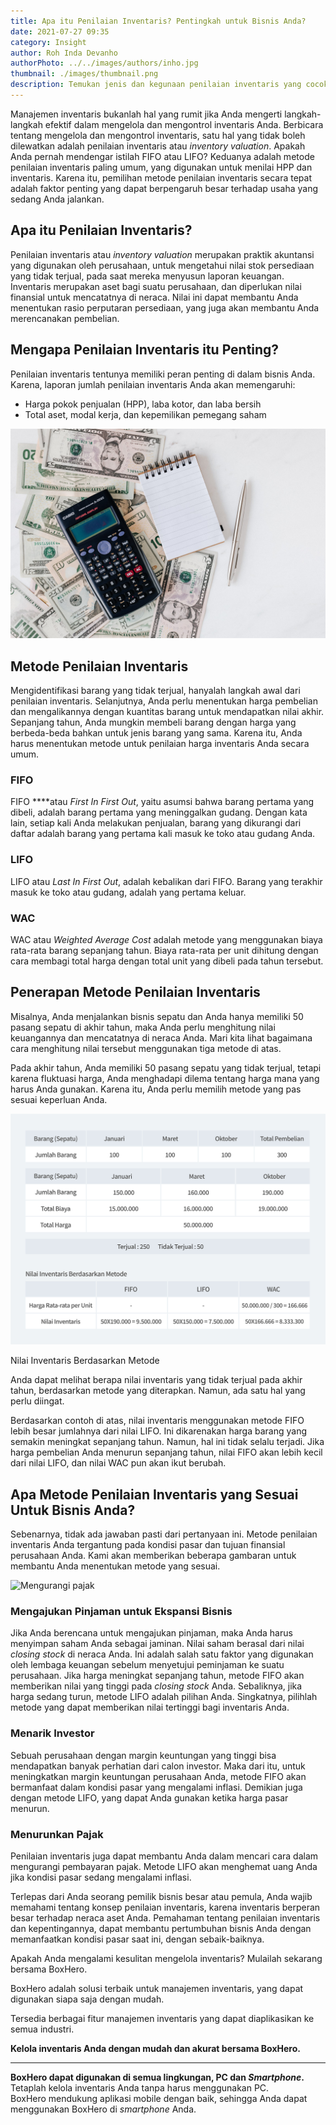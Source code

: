 ```yaml
---
title: Apa itu Penilaian Inventaris? Pentingkah untuk Bisnis Anda?
date: 2021-07-27 09:35
category: Insight
author: Roh Inda Devanho
authorPhoto: ../../images/authors/inho.jpg
thumbnail: ./images/thumbnail.png
description: Temukan jenis dan kegunaan penilaian inventaris yang cocok untuk bisnis Anda.
---
```


Manajemen inventaris bukanlah hal yang rumit jika Anda mengerti langkah-langkah efektif dalam mengelola dan mengontrol inventaris Anda. Berbicara tentang mengelola dan mengontrol inventaris, satu hal yang tidak boleh dilewatkan adalah penilaian inventaris atau *inventory valuation*. Apakah Anda pernah mendengar istilah FIFO atau LIFO? Keduanya adalah metode penilaian inventaris paling umum, yang digunakan untuk menilai HPP dan inventaris. Karena itu, pemilihan metode penilaian inventaris secara tepat adalah faktor penting yang dapat berpengaruh besar terhadap usaha yang sedang Anda jalankan.

## Apa itu Penilaian Inventaris?

Penilaian inventaris atau *inventory valuation* merupakan praktik akuntansi yang digunakan oleh perusahaan, untuk mengetahui nilai stok persediaan yang tidak terjual, pada saat mereka menyusun laporan keuangan. Inventaris merupakan aset bagi suatu perusahaan, dan diperlukan nilai finansial untuk mencatatnya di neraca. Nilai ini dapat membantu Anda menentukan <internal-link to="/blog/posts/Bagaimana-Cara-Menghitung-Meningkatkan-Rasio-Perputaran-Persediaan">rasio perputaran persediaan</internal-link>, yang juga akan membantu Anda merencanakan pembelian.

## Mengapa Penilaian Inventaris itu Penting?

Penilaian inventaris tentunya memiliki peran penting di dalam bisnis Anda. Karena, laporan jumlah penilaian inventaris Anda akan memengaruhi:

- Harga pokok penjualan (HPP), laba kotor, dan laba bersih
- Total aset, modal kerja, dan kepemilikan pemegang saham

![Fungsi penilaian inventaris](./images/1.png)

## Metode Penilaian Inventaris

Mengidentifikasi barang yang tidak terjual, hanyalah langkah awal dari penilaian inventaris. Selanjutnya, Anda perlu menentukan harga pembelian dan mengalikannya dengan kuantitas barang untuk mendapatkan nilai akhir. Sepanjang tahun, Anda mungkin membeli barang dengan harga yang berbeda-beda bahkan untuk jenis barang yang sama. Karena itu, Anda harus menentukan metode untuk penilaian harga inventaris Anda secara umum.

### FIFO

FIFO ****atau *First In First Out*, yaitu asumsi bahwa barang pertama yang dibeli, adalah barang pertama yang meninggalkan gudang. Dengan kata lain, setiap kali Anda melakukan penjualan, barang yang dikurangi dari daftar adalah barang yang pertama kali masuk ke toko atau gudang Anda.

### LIFO

LIFO atau *Last In First Out*, adalah kebalikan dari FIFO. Barang yang terakhir masuk ke toko atau gudang, adalah yang pertama keluar.

### WAC

WAC atau *Weighted Average Cost* adalah metode yang menggunakan biaya rata-rata barang sepanjang tahun. Biaya rata-rata per unit dihitung dengan cara membagi total harga dengan total unit yang dibeli pada tahun tersebut.

## Penerapan Metode Penilaian Inventaris

Misalnya, Anda menjalankan bisnis sepatu dan Anda hanya memiliki 50 pasang sepatu di akhir tahun, maka Anda perlu menghitung nilai keuangannya dan mencatatnya di neraca Anda. Mari kita lihat bagaimana cara menghitung nilai tersebut menggunakan tiga metode di atas.

Pada akhir tahun, Anda memiliki 50 pasang sepatu yang tidak terjual, tetapi karena fluktuasi harga, Anda menghadapi dilema tentang harga mana yang harus Anda gunakan. Karena itu, Anda perlu memilih metode yang pas sesuai keperluan Anda.

![Penghitungan metode penilaian inventaris](./images/2.png)

<invisible>
Nilai Inventaris Berdasarkan Metode
</invisible>

Anda dapat melihat berapa nilai inventaris yang tidak terjual pada akhir tahun, berdasarkan metode yang diterapkan. Namun, ada satu hal yang perlu diingat.

Berdasarkan contoh di atas, nilai inventaris menggunakan metode FIFO lebih besar jumlahnya dari nilai LIFO. Ini dikarenakan harga barang yang semakin meningkat sepanjang tahun. Namun, hal ini tidak selalu terjadi. Jika harga pembelian Anda menurun sepanjang tahun, nilai FIFO akan lebih kecil dari nilai LIFO, dan nilai WAC pun akan ikut berubah.

## Apa Metode Penilaian Inventaris yang Sesuai Untuk Bisnis Anda?

Sebenarnya, tidak ada jawaban pasti dari pertanyaan ini. Metode penilaian inventaris Anda tergantung pada kondisi pasar dan tujuan finansial perusahaan Anda. Kami akan memberikan beberapa gambaran untuk membantu Anda menentukan metode yang sesuai.

![Mengurangi pajak](./images/3.png)

### **Mengajukan Pinjaman untuk Ekspansi Bisnis**

Jika Anda berencana untuk mengajukan pinjaman, maka Anda harus menyimpan saham Anda sebagai jaminan. Nilai saham berasal dari nilai *closing stock* di neraca Anda. Ini adalah salah satu faktor yang digunakan oleh lembaga keuangan sebelum menyetujui peminjaman ke suatu perusahaan. Jika harga meningkat sepanjang tahun, metode FIFO akan memberikan nilai yang tinggi pada *closing stock* Anda. Sebaliknya, jika harga sedang turun, metode LIFO adalah pilihan Anda. Singkatnya, pilihlah metode yang dapat memberikan nilai tertinggi bagi inventaris Anda.

### **Menarik Investor**

Sebuah perusahaan dengan margin keuntungan yang tinggi bisa mendapatkan banyak perhatian dari calon investor. Maka dari itu, untuk meningkatkan margin keuntungan perusahaan Anda, metode FIFO akan bermanfaat dalam kondisi pasar yang mengalami inflasi. Demikian juga dengan metode LIFO, yang dapat Anda gunakan ketika harga pasar menurun.

### Menurunkan P**ajak**

Penilaian inventaris juga dapat membantu Anda dalam mencari cara dalam mengurangi pembayaran pajak. Metode LIFO akan menghemat uang Anda jika kondisi pasar sedang mengalami inflasi.

Terlepas dari Anda seorang pemilik bisnis besar atau pemula, Anda wajib memahami tentang konsep penilaian inventaris, karena inventaris berperan besar terhadap neraca aset Anda. Pemahaman tentang penilaian inventaris dan kepentingannya, dapat membantu pertumbuhan bisnis Anda dengan memanfaatkan kondisi pasar saat ini, dengan sebaik-baiknya.

Apakah Anda mengalami kesulitan mengelola inventaris? Mulailah sekarang bersama BoxHero.

BoxHero adalah solusi terbaik untuk manajemen inventaris, yang dapat digunakan siapa saja dengan mudah.

Tersedia berbagai fitur manajemen inventaris yang dapat diaplikasikan ke semua industri.

**Kelola inventaris Anda dengan mudah dan akurat bersama BoxHero.**

---

<tip-box>

**BoxHero dapat digunakan di semua lingkungan, PC dan *Smartphone*.**<br/>
Tetaplah kelola inventaris Anda tanpa harus menggunakan PC.<br/>
BoxHero mendukung aplikasi mobile dengan baik, sehingga Anda dapat menggunakan BoxHero di *smartphone* Anda.

</tip-box>
